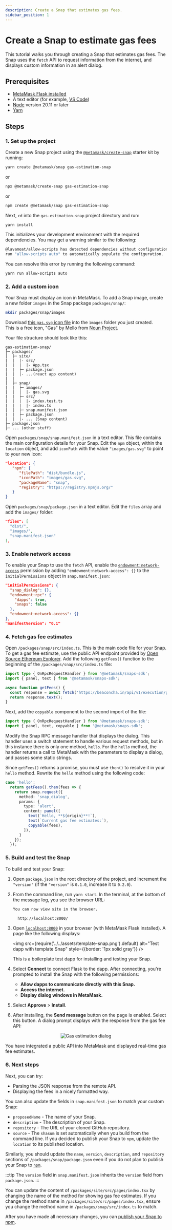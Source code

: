 ```yaml
---
description: Create a Snap that estimates gas fees.
sidebar_position: 1
---
```


# Create a Snap to estimate gas fees

This tutorial walks you through creating a Snap that estimates gas fees.
The Snap uses the `fetch` API to request information from the internet, and displays custom
information in an alert dialog.

## Prerequisites

- [MetaMask Flask installed](../../get-started/install-flask.md)
- A text editor (for example, [VS Code](https://code.visualstudio.com/))
- [Node](https://docs.npmjs.com/downloading-and-installing-node-js-and-npm) version 20.11 or later
- [Yarn](https://yarnpkg.com/)

## Steps

### 1. Set up the project

Create a new Snap project using the 
[`@metamask/create-snap`](https://github.com/MetaMask/snaps/tree/main/packages/create-snap)
starter kit by running:

```bash
yarn create @metamask/snap gas-estimation-snap
```

or

```bash
npx @metamask/create-snap gas-estimation-snap
```

or

```bash
npm create @metamask/snap gas-estimation-snap
```

Next, `cd` into the `gas-estimation-snap` project directory and run:

```bash
yarn install
```

This initializes your development environment with the required dependencies. 
You may get a warning similar to the following: 

```bash
@lavamoat/allow-scripts has detected dependencies without configuration. explicit configuration required.
run "allow-scripts auto" to automatically populate the configuration.
```

You can resolve this error by running the following command: 

```bash 
yarn run allow-scripts auto
```

### 2. Add a custom icon

Your Snap must display an icon in MetaMask. 
To add a Snap image, create a new folder `images` in the Snap package `packages/snap/`: 

```bash 
mkdir packages/snap/images
```

Download 
[this `gas.svg` icon file](https://raw.githubusercontent.com/Montoya/gas-fee-snap/main/packages/snap/images/gas.svg) 
into the `ìmages` folder you just created.  
This is a free icon, "Gas" by Mello from
[Noun Project](https://thenounproject.com/browse/icons/term/gas/).

Your file structure should look like this: 

```text
gas-estimation-snap/
├─ packages/
│  ├─ site/
|  |  |- src/
|  |  |  |- App.tsx
|  |  ├─ package.json
|  |  |- ...(react app content)
|  |
│  ├─ snap/
|  |  ├─ images/
|  |  |  |- gas.svg
|  |  ├─ src/
|  |  |  |- index.test.ts
|  |  |  |- index.ts
|  |  ├─ snap.manifest.json
|  |  ├─ package.json
|  |  |- ... (Snap content)
├─ package.json
├─ ... (other stuff)
```

Open `packages/snap/snap.manifest.json` in a text editor. 
This file contains the main configuration details for your Snap. 
Edit the `npm` object, within the `location` object,
and add `iconPath` with the value `"images/gas.svg"` to point to your new icon: 

```json title="snap.manifest.json"
"location": {
   "npm": {
      "filePath": "dist/bundle.js",
      "iconPath": "images/gas.svg",
      "packageName": "snap",
      "registry": "https://registry.npmjs.org/"
   }
}
```

Open `packages/snap/package.json` in a text editor.
Edit the `files` array and add the `images/` folder: 

```json title="package.json"
"files": [
  "dist/",
  "images/",
  "snap.manifest.json"
],
```

### 3. Enable network access

To enable your Snap to use the `fetch` API, enable the
[`endowment:network-access`](../../reference/permissions.md#endowmentnetwork-access) 
permission by adding `"endowment:network-access": {}` to the `initialPermissions` object in `snap.manifest.json`:

```json title="snap.manifest.json"
"initialPermissions": {
  "snap_dialog": {},
  "endowment:rpc": {
    "dapps": true,
    "snaps": false
  }, 
  "endowment:network-access": {}
},
"manifestVersion": "0.1"
```

### 4. Fetch gas fee estimates

Open `/packages/snap/src/index.ts`.
This is the main code file for your Snap.
To get a gas fee estimate, use the public API endpoint provided by
[Open Source Ethereum Explorer](https://beaconcha.in/).
Add the following `getFees()` function to the beginning of the `/packages/snap/src/index.ts` file:

```typescript title="index.ts"
import type { OnRpcRequestHandler } from '@metamask/snaps-sdk';
import { panel, text } from '@metamask/snaps-sdk';

async function getFees() {
  const response = await fetch('https://beaconcha.in/api/v1/execution/gasnow'); 
  return response.text();
}
```

Next, add the `copyable` component to the second import of the file: 

```typescript title="index.ts"
import type { OnRpcRequestHandler } from '@metamask/snaps-sdk';
import { panel, text, copyable } from '@metamask/snaps-sdk';
```

Modify the Snap RPC message handler that displays the dialog.
This handler uses a switch statement to handle various request methods, but in this instance there is
only one method, `hello`.
For the `hello` method, the handler returns a call to MetaMask with the parameters to display a
dialog, and passes some static strings.

Since `getFees()` returns a promise, you must use `then()` to resolve it in your `hello` method.
Rewrite the `hello` method using the following code:

```typescript title="index.ts"
case 'hello':
  return getFees().then(fees => {
    return snap.request({
      method: 'snap_dialog',
      params: {
        type: 'alert',
        content: panel([
          text(`Hello, **${origin}**!`),
          text(`Current gas fee estimates:`),
          copyable(fees),
        ]),
      }
    });
  });
```

### 5. Build and test the Snap

To build and test your Snap:

1. Open `package.json` in the root directory of the project, and increment the `"version"` (if the `"version"` is
    `0.1.0`, increase it to `0.2.0`).

2. From the command line, run `yarn start`.
    In the terminal, at the bottom of the message log, you see the browser URL:

    ```bash
    You can now view site in the browser.
    
      http://localhost:8000/
    ```

3. Open [`localhost:8000`](http://localhost:8000/) in your browser (with MetaMask Flask installed).
    A page like the following displays:

    <img src={require('../../assets/template-snap.png').default} alt="Test dapp with template Snap" style={{border: '1px solid gray'}} />

    This is a boilerplate test dapp for installing and testing your Snap.

4. Select **Connect** to connect Flask to the dapp.
    After connecting, you're prompted to install the Snap with the following permissions:

    - **Allow dapps to communicate directly with this Snap.**
    - **Access the internet.**
    - **Display dialog windows in MetaMask.**

5. Select **Approve** > **Install**.

6. After installing, the **Send message** button on the page is enabled. Select this button. A dialog prompt displays with the response from the gas fee API:

<p align="center">
<img src={require('../../assets/gas-estimation.png').default} alt="Gas estimation dialog" style={{border: '1px solid gray'}} />
</p>

You have integrated a public API into MetaMask and displayed real-time gas fee estimates.

### 6. Next steps

Next, you can try:

- Parsing the JSON response from the remote API.
- Displaying the fees in a nicely formatted way.

You can also update the fields in `snap.manifest.json` to match your custom Snap:

- `proposedName` - The name of your Snap.
- `description` - The description of your Snap.
- `repository` - The URL of your cloned GitHub repository.
- `source` - The `shasum` is set automatically when you build from the command line.
  If you decided to publish your Snap to `npm`, update the `location` to its published location.

Similarly, you should update the `name`, `version`, `description`, and `repository` sections of
`/packages/snap/package.json` even if you do not plan to publish your Snap to [`npm`](https://www.npmjs.com/).

:::tip
The `version` field in `snap.manifest.json` inherits the `version` field from `package.json`.
:::

You can update the content of `/packages/site/src/pages/index.tsx` by changing the
name of the method for showing gas fee estimates.
If you change the method name in `/packages/site/src/pages/index.tsx`, ensure you change the method name in `/packages/snap/src/index.ts` to match.

After you have made all necessary changes, you can
[publish your Snap to npm](../../how-to/publish-a-snap.md).
